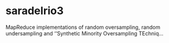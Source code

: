 # saradelrio3
MapReduce implementations of random oversampling, random undersampling and ‘‘Synthetic Minority Oversampling TEchniq…
